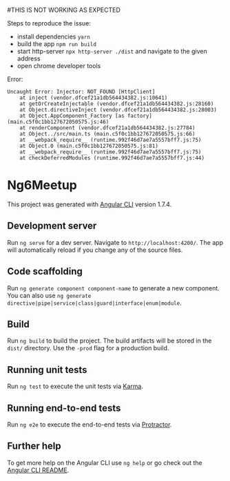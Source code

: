 #THIS IS NOT WORKING AS EXPECTED

Steps to reproduce the issue:
- install dependencies `yarn`
- build the app `npm run build`
- start http-server `npx http-server ./dist` and navigate to the given address
- open chrome developer tools

Error:  

```
Uncaught Error: Injector: NOT_FOUND [HttpClient]
    at inject (vendor.dfcef21a1db564434382.js:10641)
    at getOrCreateInjectable (vendor.dfcef21a1db564434382.js:28160)
    at Object.directiveInject (vendor.dfcef21a1db564434382.js:28003)
    at Object.AppComponent_Factory [as factory] (main.c5f0c1bb127672050575.js:46)
    at renderComponent (vendor.dfcef21a1db564434382.js:27784)
    at Object../src/main.ts (main.c5f0c1bb127672050575.js:66)
    at __webpack_require__ (runtime.992f46d7ae7a5557bff7.js:75)
    at Object.0 (main.c5f0c1bb127672050575.js:81)
    at __webpack_require__ (runtime.992f46d7ae7a5557bff7.js:75)
    at checkDeferredModules (runtime.992f46d7ae7a5557bff7.js:44)
```

# Ng6Meetup

This project was generated with [Angular CLI](https://github.com/angular/angular-cli) version 1.7.4.

## Development server

Run `ng serve` for a dev server. Navigate to `http://localhost:4200/`. The app will automatically reload if you change any of the source files.

## Code scaffolding

Run `ng generate component component-name` to generate a new component. You can also use `ng generate directive|pipe|service|class|guard|interface|enum|module`.

## Build

Run `ng build` to build the project. The build artifacts will be stored in the `dist/` directory. Use the `-prod` flag for a production build.

## Running unit tests

Run `ng test` to execute the unit tests via [Karma](https://karma-runner.github.io).

## Running end-to-end tests

Run `ng e2e` to execute the end-to-end tests via [Protractor](http://www.protractortest.org/).

## Further help

To get more help on the Angular CLI use `ng help` or go check out the [Angular CLI README](https://github.com/angular/angular-cli/blob/master/README.md).
